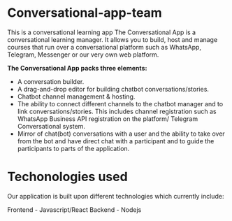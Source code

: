 # Conversational-app-team # 


This is a conversational learning app
The Conversational App is a conversational learning manager. 
It allows you to build, host and manage courses that run over a conversational platform 
such as WhatsApp, Telegram, Messenger or our very own web platform. 

**The Conversational App packs three elements:**

- A conversation builder.
- A drag-and-drop editor for building chatbot conversations/stories.
- Chatbot channel management & hosting.
- The ability to connect different channels to the chatbot manager and to link conversations/stories. 
This includes channel registration such as WhatsApp Business API registration on the platform/ Telegram
Conversational system. 
- Mirror of chat(bot) conversations with a user and the ability to take over from the bot 
and have direct chat with a participant and to guide the participants to parts of the application.


# Techonologies used # 

Our application is built upon different technologies which currently include:

Frontend - Javascript/React
Backend - Nodejs
